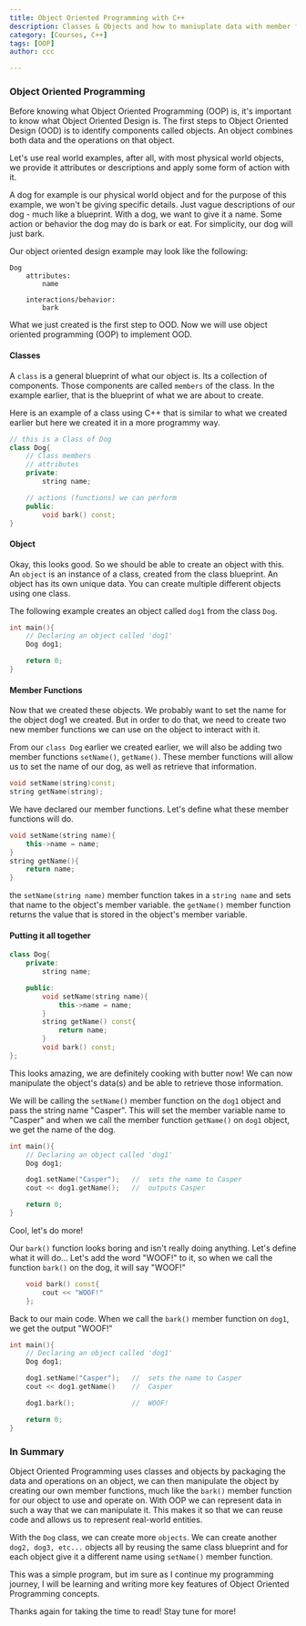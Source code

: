 ```yaml
---
title: Object Oriented Programming with C++
description: Classes & Objects and how to maniuplate data with member functions
category: [Courses, C++]
tags: [OOP]
author: ccc

---
```


### Object Oriented Programming

Before knowing what Object Oriented Programming (OOP) is, it's important to know what Object Oriented Design is. The first steps to Object Oriented Design (OOD) is to identify components called objects. An object combines both data and the operations on that object. 

Let's use real world examples, after all, with most physical world objects, we provide it attributes or descriptions and apply some form of action with it. 

A dog for example is our physical world object and for the purpose of this example, we won't be giving specific details. Just vague descriptions of our dog - much like a blueprint. 
With a dog, we want to give it a name. Some action or behavior the dog may do is bark or eat. For simplicity, our dog will just bark.

Our object oriented design example may look like the following:
```
Dog
    attributes: 
        name

    interactions/behavior:   
        bark
```

What we just created is the first step to OOD. Now we will use object oriented programming (OOP) to implement OOD.

#### Classes

A `class` is a general blueprint of what our object is. Its a collection of components. Those components are called `members` of the class. In the example earlier, that is the blueprint of what we are about to create.

Here is an example of a class using C++ that is similar to what we created earlier but here we created it in a more programmy way.
```c++
// this is a Class of Dog
class Dog{
    // Class members
    // attributes
    private:
        string name;

    // actions (functions) we can perform
    public:
        void bark() const;
}
```

#### Object

Okay, this looks good. So we should be able to create an object with this. An `object` is an instance of a class, created from the class blueprint. An object has its own unique data. You can create multiple different objects using one class.

The following example creates an object called `dog1` from the class `Dog`.
```c++
int main(){
    // Declaring an object called 'dog1'
    Dog dog1;

    return 0;
}
```

#### Member Functions

Now that we created these objects. We probably want to set the name for the object dog1 we created. But in order to do that, we need to create two new member functions we can use on the object to interact with it.

From our `class Dog` earlier we created earlier, we will also be adding two member functions `setName()`, `getName()`. These member functions will allow us to set the name of our dog, as well as retrieve that information.
```c++
void setName(string)const;
string getName(string);
```

We have declared our member functions. Let's define what these member functions will do.
```c++
void setName(string name){
    this->name = name;
}
string getName(){
    return name;
}
```

the `setName(string name)` member function takes in a `string name` and sets that name to the object's member variable.
the `getName()` member function returns the value that is stored in the object's member variable.

#### Putting it all together
```c++
class Dog{
    private:
        string name;

    public:
        void setName(string name){
            this->name = name;
        }
        string getName() const{
            return name;
        }
        void bark() const;
};
```

This looks amazing, we are definitely cooking with butter now! 
We can now manipulate the object's data(s) and be able to retrieve those information.

We will be calling the `setName()` member function on the `dog1` object and pass the string name "Casper". This will set the member variable name to "Casper" and when we call the member function `getName()` on `dog1` object, we get the name of the dog.
```c++
int main(){
    // Declaring an object called 'dog1'
    Dog dog1;                 

    dog1.setName("Casper");   //  sets the name to Casper
    cout << dog1.getName();   //  outputs Casper

    return 0;
}
```
Cool, let's do more!

Our `bark()` function looks boring and isn't really doing anything. Let's define what it will do...
Let's add the word "WOOF!" to it, so when we call the function `bark()` on the dog, it will say "WOOF!"
```c++
    void bark() const{
        cout << "WOOF!"
    };
```

Back to our main code. When we call the `bark()` member function on `dog1`,  we get the output "WOOF!"

```c++
int main(){
    // Declaring an object called 'dog1'
    Dog dog1;

    dog1.setName("Casper");   //  sets the name to Casper
    cout << dog1.getName()    //  Casper

    dog1.bark();              //  WOOF!

    return 0; 
}
```

### In Summary

Object Oriented Programming uses classes and objects by packaging the data and operations on an object, we can then manipulate the object by creating our own member functions, much like the `bark()` member function for our object to use and operate on. With OOP we can represent data in such a way that we can manipulate it. This makes it so that we can reuse code and allows us to represent real-world entities. 

With the `Dog` class, we can create more `objects`. We can create another `dog2, dog3, etc...` objects all by reusing the same class blueprint and for each object give it a different name using `setName()` member function.

This was a simple program, but im sure as I continue my programming journey, I will be learning and writing more key features of Object Oriented Programming concepts.

Thanks again for taking the time to read! Stay tune for more!








